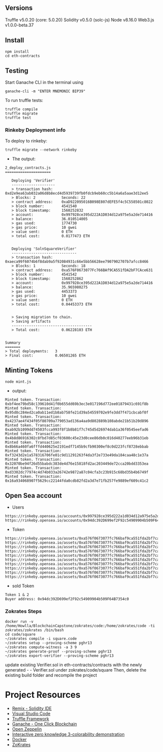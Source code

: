 ## Versions
Truffle v5.0.20 (core: 5.0.20)
Solidity v0.5.0 (solc-js)
Node v8.16.0
Web3.js v1.0.0-beta.37

## Install
```
npm install
cd eth-contracts
```

## Testing

Start Ganache CLI in the terminal using

```
ganache-cli -m "ENTER MNEMONIC BIP39"
```

To run truffle tests:

```
truffle compile
truffle migrate
truffle test
```

### Rinkeby Deployment info

To deploy to rinkeby:
```
truffle migrate --network rinkeby
```
* The output:

```
2_deploy_contracts.js
=====================

   Deploying 'Verifier'
   --------------------
   > transaction hash:    0xd2e9ea63ab032a06d8b8ecd4d5939739fb0fdcb9eb60cc5b14a6a5aae3d12ee5
   > Blocks: 2            Seconds: 22
   > contract address:    0xaD922095016B098E807dEFE5f4c5C558501c8022
   > block number:        4541540
   > block timestamp:     1560252832
   > account:             0x997928ce395d222A1D034d12a975e5a2de714416
   > balance:             36.010514005
   > gas used:            1774730
   > gas price:           10 gwei
   > value sent:          0 ETH
   > total cost:          0.0177473 ETH


   Deploying 'SolnSquareVerifier'
   ------------------------------
   > transaction hash:    0xaeca99f6074b6f8dab9a5f92084931c66e5bb56628ee7907902707b7afcc8466
   > Blocks: 1            Seconds: 18
   > contract address:    0xa576F0673077Fc766BAf9CA551fDA2bF7CAce631
   > block number:        4541542
   > block timestamp:     1560252862
   > account:             0x997928ce395d222A1D034d12a975e5a2de714416
   > balance:             35.965980275
   > gas used:            4453373
   > gas price:           10 gwei
   > value sent:          0 ETH
   > total cost:          0.04453373 ETH


   > Saving migration to chain.
   > Saving artifacts
   -------------------------------------
   > Total cost:          0.06228103 ETH


Summary
=======
> Total deployments:   3
> Final cost:          0.06501265 ETH

```

## Minting Tokens

```
node mint.js
```
* output:
```
Minted token. Transaction: 0xbf4ee79bd58c139610d41f0b655dd69b3ec3e017196d772ee01879431c691f8b
Minted token. Transaction: 0x95d8c284ed2ca0ab11ed1b8ab758fe21d39a54559702e9fe3dd7f471cbcabf0f
Minted token. Transaction: 0x4237ae4f434f05f80709a779053ad136a4aa9d802889b108abde21b51b20d896
Minted token. Transaction: 0xab92b1099dd74503fcca993f8f1b8b81f7c745d5d26974dab1a36f0545eefad6
Minted token. Transaction: 0x4b8d86916302c8fbd7d85cf03600c45e23d0cee86db0c016d40277eeb96b31eb
Minted token. Transaction: 0x8b66a460fa6fffd440625e2191edf7145b9cfb90300ef8c0d223fcf8728ebbab
Minted token. Transaction: 0xf3243d2e1a578316706fe01c9d11291263f4da3f2e733e49da184caa48c1e37a
Minted token. Transaction: 0x32070be94f26d55babdc383de4d76e15818fd2ac203449de72cca20bdd3353ea
Minted token. Transaction: 0xd3302dc77974c4d74b033a26742e9872a87c04cfa3c23b915c68bd35b4b6749f
Minted token. Transaction: 0x16a934068907f5629cc22144fda0cdb82fd2a3d7e71fb257fe9889ef609c41c2
```
## Open Sea account

* Users

```
https://rinkeby.opensea.io/accounts/0x997928ce395d222a1d034d12a975e5a2de714416
https://rinkeby.opensea.io/accounts/0x94dc392D699ef2F92c54909904b509F64B7354c0
```
* Token

```
https://rinkeby.opensea.io/assets/0xa576f0673077fc766baf9ca551fda2bf7cace631/0
https://rinkeby.opensea.io/assets/0xa576f0673077fc766baf9ca551fda2bf7cace631/1
https://rinkeby.opensea.io/assets/0xa576f0673077fc766baf9ca551fda2bf7cace631/2
https://rinkeby.opensea.io/assets/0xa576f0673077fc766baf9ca551fda2bf7cace631/3
https://rinkeby.opensea.io/assets/0xa576f0673077fc766baf9ca551fda2bf7cace631/4
https://rinkeby.opensea.io/assets/0xa576f0673077fc766baf9ca551fda2bf7cace631/5
https://rinkeby.opensea.io/assets/0xa576f0673077fc766baf9ca551fda2bf7cace631/6?
https://rinkeby.opensea.io/assets/0xa576f0673077fc766baf9ca551fda2bf7cace631/7?
https://rinkeby.opensea.io/assets/0xa576f0673077fc766baf9ca551fda2bf7cace631/8?
https://rinkeby.opensea.io/assets/0xa576f0673077fc766baf9ca551fda2bf7cace631/9?

```

* sold Token
```
Token 1 & 2
Buyer address: 0x94dc392D699ef2F92c54909904b509F64B7354c0
```

### Zokrates Steps

```
docker run -v /home/Howlla/BlockchainCapstone/zokrates/code:/home/zokrates/code -ti zokrates/zokrates /bin/bash
cd code/square
~/zokrates compile -i square.code
~/zokrates setup --proving-scheme pghr13
~/zokrates compute-witness -a 3 9
~/zokrates generate-proof --proving-scheme pghr13
~/zokrates export-verifier --proving-scheme pghr13
```
update existing Verifier.sol in eth-contracts/contracts with the newly generated - - Verifier.sol under zokrates/code/square
Then, delete the existing build folder and recompile the project


# Project Resources

* [Remix - Solidity IDE](https://remix.ethereum.org/)
* [Visual Studio Code](https://code.visualstudio.com/)
* [Truffle Framework](https://truffleframework.com/)
* [Ganache - One Click Blockchain](https://truffleframework.com/ganache)
* [Open Zeppelin ](https://openzeppelin.org/)
* [Interactive zero knowledge 3-colorability demonstration](http://web.mit.edu/~ezyang/Public/graph/svg.html)
* [Docker](https://docs.docker.com/install/)
* [ZoKrates](https://github.com/Zokrates/ZoKrates)


